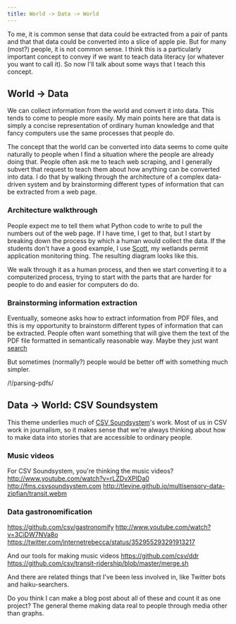 ```yaml
---
title: World -> Data -> World
---
```

To me, it is common sense that data could be extracted from a pair
of pants and that that data could be converted into a slice of apple pie.
But for many (most?) people, it is not common sense. I think this is a
particularly important concept to convey if we want to teach data literacy
(or whatever you want to call it). So now I'll talk about some ways that
I teach this concept.

## World -> Data
We can collect information from the world and convert it into data.
This tends to come to people more easily. My main points here are that
data is simply a concise representation of ordinary human knowledge
and that fancy computers use the same processes that people do.

The concept that the world can be converted into data seems to come
quite naturally to people when I find a situation where the people are
already doing that. People often ask me to teach web scraping, and I
generally subvert that request to teach them about how anything can
be converted into data. I do that by walking through the architecture
of a complex data-driven system and by brainstorming different types
of information that can be extracted from a web page.

### Architecture walkthrough
People expect me to tell them what Python code to write to pull the
numbers out of the web page. If I have time, I get to that, but I
start by breaking down the process by which a human would collect the
data. If the students don't have a good example, I use
[Scott](http://scott.thomaslevine.com), my wetlands permit application monitoring thing.
The resulting diagram looks like this.



We walk through it as a human process, and then we start converting
it to a computerized process, trying to start with the parts that are
harder for people to do and easier for computers do do.

### Brainstorming information extraction
Eventually, someone asks how to extract information from PDF files, and
this is my opportunity to brainstorm different types of information that
can be extracted. People often want something that will give them the
text of the PDF file formatted in semantically reasonable way. Maybe they
just want [search](http://communityboostr.org/resource/searching-lots-inconveniently-formatted-files-once)

But sometimes (normally?) people would be better off with something much
simpler.

/!/parsing-pdfs/

## Data -> World: CSV Soundsystem
This theme underlies much of [CSV Soundsystem](http://csvsoundsystem.com)'s work.
Most of us in CSV work in journalism, so it makes sense that we're always thinking
about how to make data into stories that are accessible to ordinary people.

### Music videos
For CSV Soundsystem, you're thinking the music videos?
http://www.youtube.com/watch?v=rLZDvXPIDa0
http://fms.csvsoundsystem.com
http://tlevine.github.io/multisensory-data-zipfian/transit.webm

### Data gastronomification
https://github.com/csv/gastronomify
http://www.youtube.com/watch?v=3CiDW7NVa8o
https://twitter.com/internetrebecca/status/352955293291913217

And our tools for making music videos
https://github.com/csv/ddr
https://github.com/csv/transit-ridership/blob/master/merge.sh

And there are related things that I've been less involved in,
like Twitter bots and haiku-searchers.

Do you think I can make a blog post about all of these and count it as one project?
The general theme making data real to people through media other than graphs.

